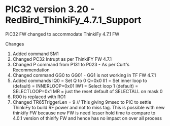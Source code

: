 # PIC32 version 3.20 - RedBird_ThinkiFy_4.7.1_Support 
PIC32 FW changed to accommodate ThinkiFy 4.7.1 FW

Changes

1. Added command SM1 
2. Changed PC32 Intrupt as per ThinkiFY FW 4.7.1
3. Changed P command from P131 to P023 - As per Curt's Recommendation 
4. Changed command GG0 to GG01 - GG1 is not working in TF FW 4.7.1
5. Added commands
      IQ0  = Set Q to 0 Q=0x0
      II1 = Set inner loop to (default) = INNERLOOP=0x01
      IW1 =  Select loop 1 (default) = SELECTLOOP=0x1
      MR = just the reset default of SELECTALL on mask 0
6. RO0 is replaced with RO1
7. Changed TR65TriggerLen = 9 // This giving 9msec to PIC to settle ThinkiFy to build RF power and not to miss tag. This is possible with new thinkify FW because new FW is need lesser hold time to compare to 4.0.1 version of thinify FW and hence has no impact on over all process
